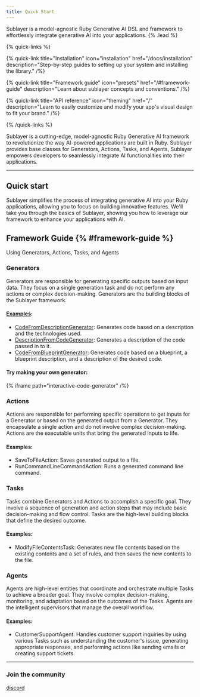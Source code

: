 ```yaml
---
title: Quick Start
---
```


Sublayer is a model-agnostic Ruby Generative AI DSL and framework to effortlessly integrate generative AI into your applications. {% .lead %}

{% quick-links %}

{% quick-link title="Installation" icon="installation" href="/docs/installation" description="Step-by-step guides to setting up your system and installing the library." /%}

{% quick-link title="Framework guide" icon="presets" href="/#framework-guide" description="Learn about sublayer concepts and conventions." /%}

{% quick-link title="API reference" icon="theming" href="/" description="Learn to easily customize and modify your app's visual design to fit your brand." /%}

{% /quick-links %}

Sublayer is a cutting-edge, model-agnostic Ruby Generative AI framework to revolutionize the way AI-powered applications are built in Ruby. Sublayer provides base classes for Generators, Actions, Tasks, and Agents, Sublayer empowers developers to seamlessly integrate AI functionalities into their applications.

---

## Quick start

Sublayer simplifies the process of integrating generative AI into your Ruby applications, allowing you to focus on building innovative features. We'll take you through the basics of Sublayer, showing you how to leverage our framework to enhance your applications with AI.

## Framework Guide {% #framework-guide %}

Using Generators, Actions, Tasks, and Agents

### Generators

Generators are responsible for generating specific outputs based on input data. They focus on a single generation task and do not perform any actions or complex decision-making. Generators are the building blocks of the Sublayer framework.

#### [Examples](https://github.com/sublayerapp/sublayer/tree/main/examples):

- [CodeFromDescriptionGenerator](https://github.com/sublayerapp/sublayer/blob/main/examples/code_from_description_generator.rb): Generates code based on a description and the technologies used.
- [DescriptionFromCodeGenerator](https://github.com/sublayerapp/sublayer/blob/main/examples/description_from_code_generator.rb): Generates a description of the code passed in to it.
- [CodeFromBlueprintGenerator](https://github.com/sublayerapp/sublayer/blob/main/examples/code_from_blueprint_generator.rb): Generates code based on a blueprint, a blueprint description, and a description of the desired code.

#### Try making your own generator:
{% iframe path="interactive-code-generator" /%}

### Actions

Actions are responsible for performing specific operations to get inputs for a Generator or based on the generated output from a Generator. They encapsulate a single action and do not involve complex decision-making. Actions are the executable units that bring the generated inputs to life.

#### Examples:

- SaveToFileAction: Saves generated output to a file.
- RunCommandLineCommandAction: Runs a generated command line command.

### Tasks

Tasks combine Generators and Actions to accomplish a specific goal. They involve a sequence of generation and action steps that may include basic decision-making and flow control. Tasks are the high-level building blocks that define the desired outcome.

#### Examples:

- ModifyFileContentsTask: Generates new file contents based on the existing contents and a set of rules, and then saves the new contents to the file.

### Agents

Agents are high-level entities that coordinate and orchestrate multiple Tasks to achieve a broader goal. They involve complex decision-making, monitoring, and adaptation based on the outcomes of the Tasks. Agents are the intelligent supervisors that manage the overall workflow.

#### Examples:

- CustomerSupportAgent: Handles customer support inquiries by using various Tasks such as understanding the customer's issue, generating appropriate responses, and performing actions like sending emails or creating support tickets.

---

### Join the community

[discord](https://discord.gg/WuefYXr3z8)
